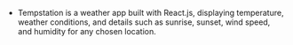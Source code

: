 -  Tempstation is a weather app built with React.js, displaying temperature, weather conditions, and details such as sunrise, sunset, wind speed, and humidity for any chosen location.
